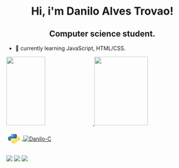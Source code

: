 <h1 align="center">Hi, i'm Danilo Alves Trovao!</h1>
<h2 align="center">Computer science student.</h2>

- 🌱 currently learning JavaScript, HTML/CSS.

<div align="left">
  <a href="https://github.com/DaniloAlvesTr">
  <img height="180em" width="45%" src="https://github-readme-stats.vercel.app/api?username=DaniloAlvesTr&show_icons=true&theme=codeSTACKr&include_all_commits=true&count_private=true"/>
  <img height="180em" width="53%" src="https://github-readme-stats.vercel.app/api/top-langs/?username=DaniloAlvesTr&layout=compact&langs_count=7&theme=codeSTACKr"/>
</div>

<div style="display: inline_block"><br>
    <img align="center" alt="Danilo-Python" height="30" width="40" src="https://raw.githubusercontent.com/devicons/devicon/master/icons/python/python-original.svg">
  <img align="center" alt="Danilo-C" height="30" width="40" src="https://cdn.jsdelivr.net/gh/devicons/devicon/icons/c/c-original.svg"/>
</div>

##

<div> 
  <a href="https://www.instagram.com/danilotr_/" target="_blank"><img src="https://img.shields.io/badge/Instagram-E4405F?style=for-the-badge&logo=instagram&logoColor=white"></a>
  <a href = "mailto:danilotrdev@gmail.com"><img src="https://img.shields.io/badge/Gmail-D14836?style=for-the-badge&logo=gmail&logoColor=white"></a>
  <a href="https://www.linkedin.com/in/danilo-trovao-095838226/" target="_blank"><img src="https://img.shields.io/badge/-LinkedIn-%230077B5?style=for-the-badge&logo=linkedin&logoColor=white" target="_blank"></a> 
 
</div>



